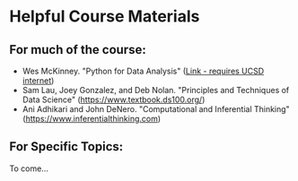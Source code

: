 
# Helpful Course Materials

## For much of the course:
    
* Wes McKinney. "Python for Data Analysis" ([Link - requires UCSD internet](proquest.safaribooksonline.com/9781449323592))
* Sam Lau, Joey Gonzalez, and Deb Nolan. "Principles and Techniques of Data Science" (https://www.textbook.ds100.org/)
* Ani Adhikari and John DeNero. "Computational and Inferential
  Thinking" (https://www.inferentialthinking.com)
  
  
## For Specific Topics:

To come...

